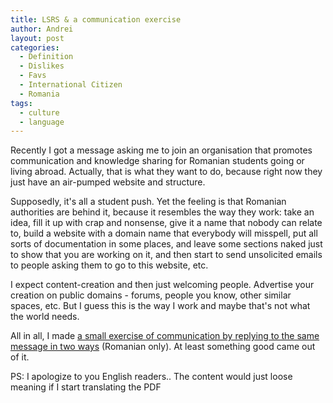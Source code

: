 ```yaml
---
title: LSRS & a communication exercise
author: Andrei
layout: post
categories:
  - Definition
  - Dislikes
  - Favs
  - International Citizen
  - Romania
tags:
  - culture
  - language
---
```

Recently I got a message asking me to join an organisation that promotes communication and knowledge sharing for Romanian students going or living abroad. Actually, that is what they want to do, because right now they just have an air-pumped website and structure.

Supposedly, it's all a student push. Yet the feeling is that Romanian authorities are behind it, because it resembles the way they work: take an idea, fill it up with crap and nonsense, give it a name that nobody can relate to, build a website with a domain name that everybody will misspell, put all sorts of documentation in some places, and leave some sections naked just to show that you are working on it, and then start to send unsolicited emails to people asking them to go to this website, etc.

I expect content-creation and then just welcoming people. Advertise your creation on public domains - forums, people you know, other similar spaces, etc. But I guess this is the way I work and maybe that's not what the world needs.

All in all, I made [a small exercise of communication by replying to the same message in two ways][1] (Romanian only). At least something good came out of it.

PS: I apologize to you English readers.. The content would just loose meaning if I start translating the PDF

 [1]: http://files.andreineculau.com/projects/civic/2009-february-LSRS.pdf